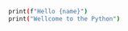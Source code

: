 <!-- # Write a program that uses input to prompt a user for their name and then welcomes them.

# Input
    # Elshad
# Output
    # Hello Elshad.
    # Wellcome to the Pythonname = input("Enter your name:") -->

``` bash 
    print(f"Hello {name}")
    print("Wellcome to the Python")